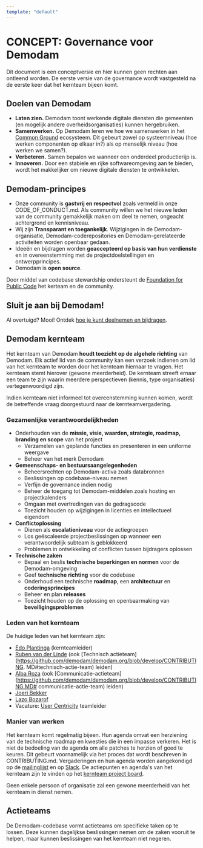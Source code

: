 ```yaml
---
template: "default"
---
```


# CONCEPT: Governance voor Demodam

Dit document is een conceptversie en hier kunnen geen rechten aan ontleend worden. De eerste versie van de governance wordt vastgesteld na de eerste keer dat het kernteam bijeen komt. 

## Doelen van Demodam

* **Laten zien.** Demodam toont werkende digitale diensten die gemeenten (en mogelijk andere overheidsorganisaties) kunnen hergebruiken.
* **Samenwerken.** Op Demodam leren we hoe we samenwerken in het [Common Ground](https://commonground.nl/) ecosysteem. Dit gebeurt zowel op systeemniveau (hoe werken componenten op elkaar in?) als op menselijk niveau (hoe werken we samen?).
* **Verbeteren.** Samen bepalen we wanneer een onderdeel productierijp is.
* **Innoveren.** Door een stabiele en rijke softwareomgeving aan te bieden, wordt het makkelijker om nieuwe digitale diensten te ontwikkelen.

## Demodam-principes

* Onze community is **gastvrij en respectvol** zoals vermeld in onze CODE_OF_CONDUCT.md. Als community willen we het nieuwe leden van de community gemakkelijk maken om deel te nemen, ongeacht achtergrond en kennisniveau.
* Wij zijn **Transparant en toegankelijk**. Wijzigingen in de Demodam-organisatie, Demodam-coderepositories en Demodam-gerelateerde activiteiten worden openbaar gedaan.
* Ideeën en bijdragen worden **geaccepteerd op basis van hun verdienste** en in overeenstemming met de projectdoelstellingen en ontwerpprincipes.
* Demodam is **open source**.

Door middel van codebase stewardship ondersteunt de [Foundation for Public Code](https://publiccode.net/) het kerteam en de community.

## Sluit je aan bij Demodam!
Al overtuigd? Mooi! Ontdek [hoe je kunt deelnemen en bijdragen](https://demodam.org/contributing).

## Demodam kernteam

Het kernteam van Demodam **houdt toezicht op de algehele richting** van Demodam. Elk actief lid van de community kan een verzoek indienen om lid van het kernteam te worden door het kernteam hiernaar te vragen. Het kernteam stemt hierover (gewone meerderheid). De kernteam streeft ernaar een team te zijn waarin meerdere perspectieven (kennis, type organisaties) vertegenwoordigd zijn.

Indien kernteam niet informeel tot overeenstemming kunnen komen, wordt de betreffende vraag doorgestuurd naar de kernteamvergadering.

### Gezamenlijke verantwoordelijkheden

* Onderhouden van de **missie, visie, waarden, strategie, roadmap, branding en scope** van het project
   * Verzamelen van geplande functies en presenteren in een uniforme weergave
   * Beheer van het merk Demodam
* **Gemeenschaps- en bestuursaangelegenheden**
   * Beheersrechten op Demodam-activa zoals databronnen
   * Beslissingen op codebase-niveau nemen
   * Verfijn de governance indien nodig
   * Beheer de toegang tot Demodam-middelen zoals hosting en projectkalenders
   * Omgaan met overtredingen van de gedragscode
   * Toezicht houden op wijzigingen in licenties en intellectueel eigendom
* **Conflictoplossing**
   * Dienen als **escalatieniveau** voor de actiegroepen
   * Los geëscaleerde projectbeslissingen op wanneer een verantwoordelijk subteam is geblokkeerd
   * Problemen in ontwikkeling of conflicten tussen bijdragers oplossen
* **Technische zaken**
   * Bepaal en beslis **technische beperkingen en normen** voor de Demodam-omgeving
   * Geef **technische richting** voor de codebase
   * Onderhoud een technische **roadmap**, een **architectuur** en **coderingsprincipes**
   * Beheer en plan **releases**
   * Toezicht houden op de oplossing en openbaarmaking van **beveiligingsproblemen**

### Leden van het kernteam
De huidige leden van het kernteam zijn:
* [Edo Plantinga](https://www.linkedin.com/in/edoplantinga/) (kernteamleider)
* [Ruben van der Linde](https://www.linkedin.com/in/rubenlinde) (ook [Technisch actieteam](https://github.com/demodam/demodam.org/blob/develop/CONTRIBUTING. MD#technisch-actie-team) leiden)
* [Alba Roza](https://www.linkedin.com/in/albaroza) (ook [Communicatie-actieteam](https://github.com/demodam/demodam.org/blob/develop/CONTRIBUTING.MD# communicatie-actie-team) leiden)
* [Joeri Bekker](https://www.linkedin.com/in/joeribekker/)
* [Lazo Bozarof](https://www.linkedin.com/in/lazobozarov/)
* Vacature: [User Centricity](https://github.com/demodam/demodam.org/blob/develop/CONTRIBUTING.MD#user-centricity-action-team) teamleider

### Manier van werken
Het kernteam komt regelmatig bijeen. Hun agenda omvat een herziening van de technische roadmap en kwesties die in een impasse verkeren. Het is niet de bedoeling van de agenda om alle patches te herzien of goed te keuren. Dit gebeurt voornamelijk via het proces dat wordt beschreven in CONTRIBUTING.md. Vergaderingen en hun agenda worden aangekondigd op de [mailinglijst](https://lists.publiccode.net/mailman/postorius/lists/demodam-discuss.lists.publiccode.net/) en op [Slack](https://samenorganiseren.slack.com/archives/C01S2QM81V4). De actiepunten en agenda's van het kernteam zijn te vinden op het [kernteam project board](https://github.com/demodam/demodam.org/projects/2).

Geen enkele persoon of organisatie zal een gewone meerderheid van het kernteam in dienst nemen.

## Actieteams

De Demodam-codebase vormt actieteams om specifieke taken op te lossen. Deze kunnen dagelijkse beslissingen nemen om de zaken vooruit te helpen, maar kunnen beslissingen van het kernteam niet negeren.
